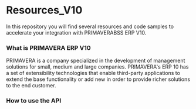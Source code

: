 # Resources_V10
In this repository you will find several resources and code samples to accelerate your integration with PRIMAVERABSS ERP V10.

### What is PRIMAVERA ERP V10
PRIMAVERA is a company specialized in the development of management solutions for small, medium and large companies. PRIMAVERA's ERP 10 has a set of extensibility technologies that enable third-party applications to extend the base functionality or add new in order to provide richer solutions to the end customer.

### How to use the API
